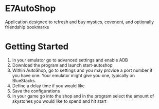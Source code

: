 # E7AutoShop
Application designed to refresh and buy mystics, covenent, and optionally friendship bookmarks

# Getting Started
1. In your emulator go to advanced settings and enable ADB
2. Download the program and launch start-autoshop
3. Within AutoShop, go to settings and you may provide a port number if you have one. Your emulator might give you one, typically on BlueStacks.
4. Define a delay time if you would like
5. Save the configurations
6. In your game go into the shop and in the program select the amount of skystones you would like to spend and hit start
